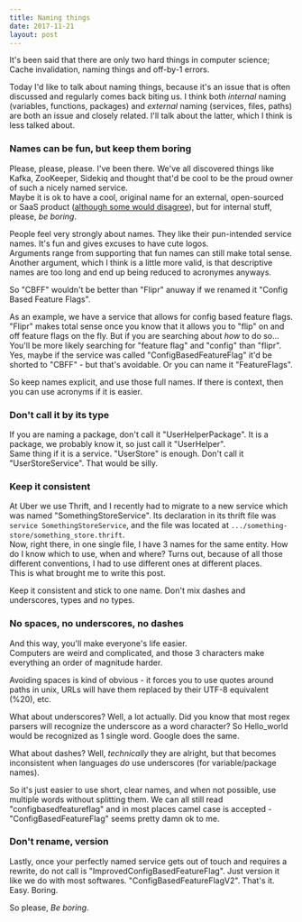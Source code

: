 ```yaml
---
title: Naming things
date: 2017-11-21
layout: post
---
```

It's been said that there are only two hard things in computer science; Cache invalidation, naming things and off-by-1 errors.  

Today I'd like to talk about naming things, because it's an issue that is often discussed and regularly comes back biting us. I think both _internal_ naming (variables, functions, packages) and _external_ naming (services, files, paths) are both an issue and closely related. I'll talk about the latter, which I think is less talked about.  

### Names can be fun, but keep them boring

Please, please, please. I've been there. We've all discovered things like Kafka, ZooKeeper, Sidekiq and thought that'd be cool to be the proud owner of such a nicely named service.  
Maybe it is ok to have a cool, original name for an external, open-sourced or SaaS product ([although some would disagree](https://www.expeditedssl.com/aws-in-plain-english)), but for internal stuff, please, _be boring_.  

People feel very strongly about names. They like their pun-intended service names. It's fun and gives excuses to have cute logos.  
Arguments range from supporting that fun names can still make total sense.  
Another argument, which I think is a little more valid, is that descriptive names are too long and end up being reduced to acronymes anyways.  

So "CBFF" wouldn't be better than "Flipr" anuway if we renamed it "Config Based Feature Flags".  

As an example, we have a service that allows for config based feature flags. "Flipr" makes total sense once you know that it allows you to "flip" on and off feature flags on the fly. But if you are searching about _how_ to do so... You'll be more likely searching for "feature flag" and "config" than "flipr".  
Yes, maybe if the service was called "ConfigBasedFeatureFlag" it'd be shorted to "CBFF" - but that's avoidable. Or you can name it "FeatureFlags".  

So keep names explicit, and use those full names. If there is context, then you can use acronyms if it is easier.

### Don't call it by its type

If you are naming a package, don't call it "UserHelperPackage". It is a package, we probably know it, so just call it "UserHelper".  
Same thing if it is a service. "UserStore" is enough. Don't call it "UserStoreService". That would be silly.  

### Keep it consistent

At Uber we use Thrift, and I recently had to migrate to a new service which was named "SomethingStoreService". Its declaration in its thrift file was `service SomethingStoreService`, and the file was located at `.../something-store/something_store.thrift`.  
Now, right there, in one single file, I have 3 names for the same entity. How do I know which to use, when and where? Turns out, because of all those different conventions, I had to use different ones at different places.  
This is what brought me to write this post.  

Keep it consistent and stick to one name. Don't mix dashes and underscores, types and no types.

### No spaces, no underscores, no dashes

And this way, you'll make everyone's life easier.  
Computers are weird and complicated, and those 3 characters make everything an order of magnitude harder.  

Avoiding spaces is kind of obvious - it forces you to use quotes around paths in unix, URLs will have them replaced by their UTF-8 equivalent (%20), etc.  

What about underscores? Well, a lot actually. Did you know that most regex parsers will recognize the underscore as a word character? So Hello_world would be recognized as 1 single word. Google does the same.  

What about dashes? Well, _technically_ they are alright, but that becomes inconsistent when languages _do_ use underscores (for variable/package names).  

So it's just easier to use short, clear names, and when not possible, use multiple words without splitting them. We can all still read "configbasedfeatureflag" and in most places camel case is accepted - "ConfigBasedFeatureFlag" seems pretty damn ok to me.

### Don't rename, version

Lastly, once your perfectly named service gets out of touch and requires a rewrite, do not call is "ImprovedConfigBasedFeatureFlag". Just version it like we do with most softwares. "ConfigBasedFeatureFlagV2". That's it. Easy. Boring.  

So please, _Be boring_.
